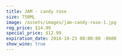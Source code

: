 ```yaml
---
title: JAM - candy rose
size: 750ML
image: /assets/images/jam-candy-rose-1.jpg
reg_price: $14.99
special_price: $12.99
expiration_date: 2018-10-23 00:00:00 -0600
show_wine: true
---
```


